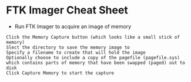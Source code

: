 # FTK Imager Cheat Sheet

- Run FTK Imager to acquire an image of memory

```
Click the Memory Capture button (which looks like a small stick of memory)
Slect the directory to save the memory image to
Specify a filename to create that will hold the image
Optionally choose to include a copy of the pagefile (pagefile.sys) which contains parts of memory that have been swapped (paged) out to disk
Click Capture Memory to start the capture
```
